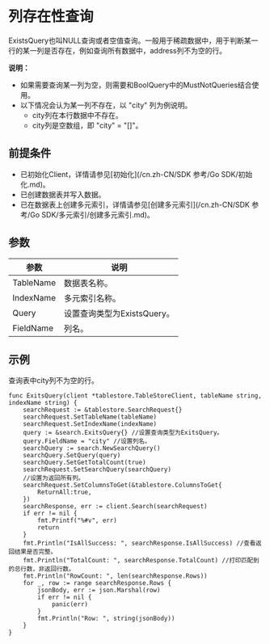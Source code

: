 # 列存在性查询

ExistsQuery也叫NULL查询或者空值查询。一般用于稀疏数据中，用于判断某一行的某一列是否存在，例如查询所有数据中，address列不为空的行。

**说明：**

-   如果需要查询某一列为空，则需要和BoolQuery中的MustNotQueries结合使用。
-   以下情况会认为某一列不存在，以 "city" 列为例说明。
    -   city列在本行数据中不存在。
    -   city列是空数组，即 "city" = "\[\]"。

## 前提条件

-   已初始化Client，详情请参见[初始化](/cn.zh-CN/SDK 参考/Go SDK/初始化.md)。
-   已创建数据表并写入数据。
-   已在数据表上创建多元索引，详情请参见[创建多元索引](/cn.zh-CN/SDK 参考/Go SDK/多元索引/创建多元索引.md)。

## 参数

|参数|说明|
|--|--|
|TableName|数据表名称。|
|IndexName|多元索引名称。|
|Query|设置查询类型为ExistsQuery。|
|FieldName|列名。|

## 示例

查询表中city列不为空的行。

```
func ExitsQuery(client *tablestore.TableStoreClient, tableName string, indexName string) {
    searchRequest := &tablestore.SearchRequest{}
    searchRequest.SetTableName(tableName)
    searchRequest.SetIndexName(indexName)
    query := &search.ExitsQuery{} //设置查询类型为ExitsQuery。
    query.FieldName = "city" //设置列名。
    searchQuery := search.NewSearchQuery()
    searchQuery.SetQuery(query)
    searchQuery.SetGetTotalCount(true)
    searchRequest.SetSearchQuery(searchQuery)
    //设置为返回所有列。
    searchRequest.SetColumnsToGet(&tablestore.ColumnsToGet{
        ReturnAll:true,
    })
    searchResponse, err := client.Search(searchRequest)
    if err != nil {
        fmt.Printf("%#v", err)
        return
    }
    fmt.Println("IsAllSuccess: ", searchResponse.IsAllSuccess) //查看返回结果是否完整。
    fmt.Println("TotalCount: ", searchResponse.TotalCount) //打印匹配到的总行数，非返回行数。
    fmt.Println("RowCount: ", len(searchResponse.Rows))
    for _, row := range searchResponse.Rows {
        jsonBody, err := json.Marshal(row)
        if err != nil {
            panic(err)
        }
        fmt.Println("Row: ", string(jsonBody))
    }
}
```

